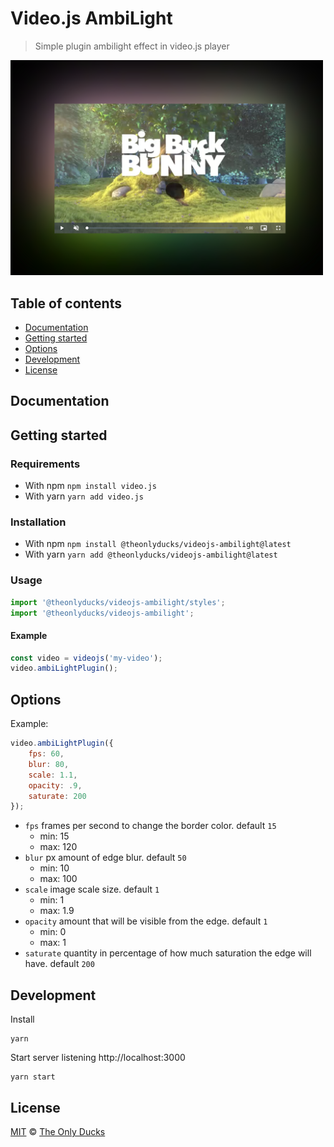 # Video.js AmbiLight

> Simple plugin ambilight effect in video.js player

<img src="./preview.png" width="500" height="auto" alt="Preview">

## Table of contents

- [Documentation](#documentation)
- [Getting started](#getting-started)
- [Options](#options)
- [Development](#development)
- [License](#license)

## Documentation

## Getting started

### Requirements

- With npm `npm install video.js`
- With yarn `yarn add video.js`

### Installation

- With npm `npm install @theonlyducks/videojs-ambilight@latest`
- With yarn `yarn add @theonlyducks/videojs-ambilight@latest`

### Usage

```js
import '@theonlyducks/videojs-ambilight/styles';
import '@theonlyducks/videojs-ambilight';
```

#### Example

```js
const video = videojs('my-video');
video.ambiLightPlugin();
```

## Options

Example:
```js
video.ambiLightPlugin({
	fps: 60,
	blur: 80,
	scale: 1.1,
	opacity: .9,
	saturate: 200
});
```

- `fps` frames per second to change the border color. default `15`
  - min: 15 
  - max: 120
- `blur` px amount of edge blur. default `50`
  - min: 10
  - max: 100
- `scale` image scale size. default `1`
  - min: 1
  - max: 1.9
- `opacity` amount that will be visible from the edge. default `1`
  - min: 0
  - max: 1
- `saturate` quantity in percentage of how much saturation the edge will have. default `200`

## Development

Install

```shell
yarn
```

Start server listening http://localhost:3000

```shell
yarn start
```

## License

[MIT](https://opensource.org/licenses/MIT) © [The Only Ducks](https://github.com/theonlyducks)
